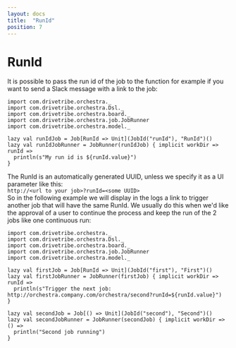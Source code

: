 ```yaml
---
layout: docs
title:  "RunId"
position: 7
---
```


# RunId

It is possible to pass the run id of the job to the function for example if you want to send a Slack message with a
link to the job:
```tut:silent
import com.drivetribe.orchestra._
import com.drivetribe.orchestra.Dsl._
import com.drivetribe.orchestra.board._
import com.drivetribe.orchestra.job.JobRunner
import com.drivetribe.orchestra.model._

lazy val runIdJob = Job[RunId => Unit](JobId("runId"), "RunId")()
lazy val runIdJobRunner = JobRunner(runIdJob) { implicit workDir => runId =>
  println(s"My run id is ${runId.value}")
}
```

The RunId is an automatically generated UUID, unless we specify it as a UI parameter like this:  
`http://<url to your job>?runId=<some UUID>`  
So in the following example we will display in the logs a link to trigger another job that will have the same RunId.
We usually do this when we'd like the approval of a user to continue the process and keep the run of the 2 jobs like one
continuous run:
```tut:silent
import com.drivetribe.orchestra._
import com.drivetribe.orchestra.Dsl._
import com.drivetribe.orchestra.board._
import com.drivetribe.orchestra.job.JobRunner
import com.drivetribe.orchestra.model._

lazy val firstJob = Job[RunId => Unit](JobId("first"), "First")()
lazy val firstJobRunner = JobRunner(firstJob) { implicit workDir => runId =>
  println(s"Trigger the next job: http://orchestra.company.com/orchestra/second?runId=${runId.value}")
}

lazy val secondJob = Job[() => Unit](JobId("second"), "Second")()
lazy val secondJobRunner = JobRunner(secondJob) { implicit workDir => () =>
  println("Second job running")
}
```
